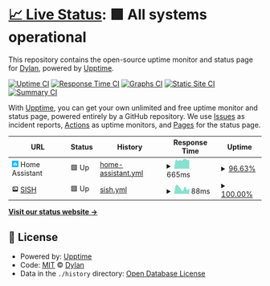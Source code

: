 # [📈 Live Status](https://status.dy1.io): <!--live status--> **🟩 All systems operational**

This repository contains the open-source uptime monitor and status page for [Dylan](https://dy1.io), powered by [Upptime](https://github.com/upptime/upptime).

[![Uptime CI](https://github.com/dy1io/status.dy1.io/workflows/Uptime%20CI/badge.svg)](https://github.com/dy1io/status.dy1.io/actions?query=workflow%3A%22Uptime+CI%22)
[![Response Time CI](https://github.com/dy1io/status.dy1.io/workflows/Response%20Time%20CI/badge.svg)](https://github.com/dy1io/status.dy1.io/actions?query=workflow%3A%22Response+Time+CI%22)
[![Graphs CI](https://github.com/dy1io/status.dy1.io/workflows/Graphs%20CI/badge.svg)](https://github.com/dy1io/status.dy1.io/actions?query=workflow%3A%22Graphs+CI%22)
[![Static Site CI](https://github.com/dy1io/status.dy1.io/workflows/Static%20Site%20CI/badge.svg)](https://github.com/dy1io/status.dy1.io/actions?query=workflow%3A%22Static+Site+CI%22)
[![Summary CI](https://github.com/dy1io/status.dy1.io/workflows/Summary%20CI/badge.svg)](https://github.com/dy1io/status.dy1.io/actions?query=workflow%3A%22Summary+CI%22)

With [Upptime](https://upptime.js.org), you can get your own unlimited and free uptime monitor and status page, powered entirely by a GitHub repository. We use [Issues](https://github.com/dy1io/status.dy1.io/issues) as incident reports, [Actions](https://github.com/dy1io/status.dy1.io/actions) as uptime monitors, and [Pages](https://status.dy1.io) for the status page.

<!--start: status pages-->
<!-- This summary is generated by Upptime (https://github.com/upptime/upptime) -->
<!-- Do not edit this manually, your changes will be overwritten -->
<!-- prettier-ignore -->
| URL | Status | History | Response Time | Uptime |
| --- | ------ | ------- | ------------- | ------ |
| <img alt="" src="https://raw.githubusercontent.com/dy1io/status.dy1.io/master/assets/home-assistant.png" height="13"> Home Assistant | 🟩 Up | [home-assistant.yml](https://github.com/dy1io/status.dy1.io/commits/HEAD/history/home-assistant.yml) | <details><summary><img alt="Response time graph" src="./graphs/home-assistant/response-time-week.png" height="20"> 665ms</summary><br><a href="https://status.dy1.io/history/home-assistant"><img alt="Response time 653" src="https://img.shields.io/endpoint?url=https%3A%2F%2Fraw.githubusercontent.com%2Fdy1io%2Fstatus.dy1.io%2FHEAD%2Fapi%2Fhome-assistant%2Fresponse-time.json"></a><br><a href="https://status.dy1.io/history/home-assistant"><img alt="24-hour response time 496" src="https://img.shields.io/endpoint?url=https%3A%2F%2Fraw.githubusercontent.com%2Fdy1io%2Fstatus.dy1.io%2FHEAD%2Fapi%2Fhome-assistant%2Fresponse-time-day.json"></a><br><a href="https://status.dy1.io/history/home-assistant"><img alt="7-day response time 665" src="https://img.shields.io/endpoint?url=https%3A%2F%2Fraw.githubusercontent.com%2Fdy1io%2Fstatus.dy1.io%2FHEAD%2Fapi%2Fhome-assistant%2Fresponse-time-week.json"></a><br><a href="https://status.dy1.io/history/home-assistant"><img alt="30-day response time 639" src="https://img.shields.io/endpoint?url=https%3A%2F%2Fraw.githubusercontent.com%2Fdy1io%2Fstatus.dy1.io%2FHEAD%2Fapi%2Fhome-assistant%2Fresponse-time-month.json"></a><br><a href="https://status.dy1.io/history/home-assistant"><img alt="1-year response time 653" src="https://img.shields.io/endpoint?url=https%3A%2F%2Fraw.githubusercontent.com%2Fdy1io%2Fstatus.dy1.io%2FHEAD%2Fapi%2Fhome-assistant%2Fresponse-time-year.json"></a></details> | <details><summary><a href="https://status.dy1.io/history/home-assistant">96.63%</a></summary><a href="https://status.dy1.io/history/home-assistant"><img alt="All-time uptime 99.40%" src="https://img.shields.io/endpoint?url=https%3A%2F%2Fraw.githubusercontent.com%2Fdy1io%2Fstatus.dy1.io%2FHEAD%2Fapi%2Fhome-assistant%2Fuptime.json"></a><br><a href="https://status.dy1.io/history/home-assistant"><img alt="24-hour uptime 100.00%" src="https://img.shields.io/endpoint?url=https%3A%2F%2Fraw.githubusercontent.com%2Fdy1io%2Fstatus.dy1.io%2FHEAD%2Fapi%2Fhome-assistant%2Fuptime-day.json"></a><br><a href="https://status.dy1.io/history/home-assistant"><img alt="7-day uptime 96.63%" src="https://img.shields.io/endpoint?url=https%3A%2F%2Fraw.githubusercontent.com%2Fdy1io%2Fstatus.dy1.io%2FHEAD%2Fapi%2Fhome-assistant%2Fuptime-week.json"></a><br><a href="https://status.dy1.io/history/home-assistant"><img alt="30-day uptime 99.18%" src="https://img.shields.io/endpoint?url=https%3A%2F%2Fraw.githubusercontent.com%2Fdy1io%2Fstatus.dy1.io%2FHEAD%2Fapi%2Fhome-assistant%2Fuptime-month.json"></a><br><a href="https://status.dy1.io/history/home-assistant"><img alt="1-year uptime 99.40%" src="https://img.shields.io/endpoint?url=https%3A%2F%2Fraw.githubusercontent.com%2Fdy1io%2Fstatus.dy1.io%2FHEAD%2Fapi%2Fhome-assistant%2Fuptime-year.json"></a></details>
| <img alt="" src="https://raw.githubusercontent.com/dy1io/status.dy1.io/master/assets/sish.png" height="13"> [SISH](sish.dy1.io) | 🟩 Up | [sish.yml](https://github.com/dy1io/status.dy1.io/commits/HEAD/history/sish.yml) | <details><summary><img alt="Response time graph" src="./graphs/sish/response-time-week.png" height="20"> 88ms</summary><br><a href="https://status.dy1.io/history/sish"><img alt="Response time 94" src="https://img.shields.io/endpoint?url=https%3A%2F%2Fraw.githubusercontent.com%2Fdy1io%2Fstatus.dy1.io%2FHEAD%2Fapi%2Fsish%2Fresponse-time.json"></a><br><a href="https://status.dy1.io/history/sish"><img alt="24-hour response time 124" src="https://img.shields.io/endpoint?url=https%3A%2F%2Fraw.githubusercontent.com%2Fdy1io%2Fstatus.dy1.io%2FHEAD%2Fapi%2Fsish%2Fresponse-time-day.json"></a><br><a href="https://status.dy1.io/history/sish"><img alt="7-day response time 88" src="https://img.shields.io/endpoint?url=https%3A%2F%2Fraw.githubusercontent.com%2Fdy1io%2Fstatus.dy1.io%2FHEAD%2Fapi%2Fsish%2Fresponse-time-week.json"></a><br><a href="https://status.dy1.io/history/sish"><img alt="30-day response time 99" src="https://img.shields.io/endpoint?url=https%3A%2F%2Fraw.githubusercontent.com%2Fdy1io%2Fstatus.dy1.io%2FHEAD%2Fapi%2Fsish%2Fresponse-time-month.json"></a><br><a href="https://status.dy1.io/history/sish"><img alt="1-year response time 94" src="https://img.shields.io/endpoint?url=https%3A%2F%2Fraw.githubusercontent.com%2Fdy1io%2Fstatus.dy1.io%2FHEAD%2Fapi%2Fsish%2Fresponse-time-year.json"></a></details> | <details><summary><a href="https://status.dy1.io/history/sish">100.00%</a></summary><a href="https://status.dy1.io/history/sish"><img alt="All-time uptime 100.00%" src="https://img.shields.io/endpoint?url=https%3A%2F%2Fraw.githubusercontent.com%2Fdy1io%2Fstatus.dy1.io%2FHEAD%2Fapi%2Fsish%2Fuptime.json"></a><br><a href="https://status.dy1.io/history/sish"><img alt="24-hour uptime 100.00%" src="https://img.shields.io/endpoint?url=https%3A%2F%2Fraw.githubusercontent.com%2Fdy1io%2Fstatus.dy1.io%2FHEAD%2Fapi%2Fsish%2Fuptime-day.json"></a><br><a href="https://status.dy1.io/history/sish"><img alt="7-day uptime 100.00%" src="https://img.shields.io/endpoint?url=https%3A%2F%2Fraw.githubusercontent.com%2Fdy1io%2Fstatus.dy1.io%2FHEAD%2Fapi%2Fsish%2Fuptime-week.json"></a><br><a href="https://status.dy1.io/history/sish"><img alt="30-day uptime 100.00%" src="https://img.shields.io/endpoint?url=https%3A%2F%2Fraw.githubusercontent.com%2Fdy1io%2Fstatus.dy1.io%2FHEAD%2Fapi%2Fsish%2Fuptime-month.json"></a><br><a href="https://status.dy1.io/history/sish"><img alt="1-year uptime 100.00%" src="https://img.shields.io/endpoint?url=https%3A%2F%2Fraw.githubusercontent.com%2Fdy1io%2Fstatus.dy1.io%2FHEAD%2Fapi%2Fsish%2Fuptime-year.json"></a></details>

<!--end: status pages-->

[**Visit our status website →**](https://status.dy1.io)

## 📄 License

- Powered by: [Upptime](https://github.com/upptime/upptime)
- Code: [MIT](./LICENSE) © [Dylan](https://dy1.io)
- Data in the `./history` directory: [Open Database License](https://opendatacommons.org/licenses/odbl/1-0/)
